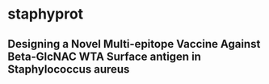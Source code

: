 # staphyprot
## Designing a Novel Multi-epitope Vaccine Against Beta-GlcNAC WTA Surface antigen in Staphylococcus aureus
